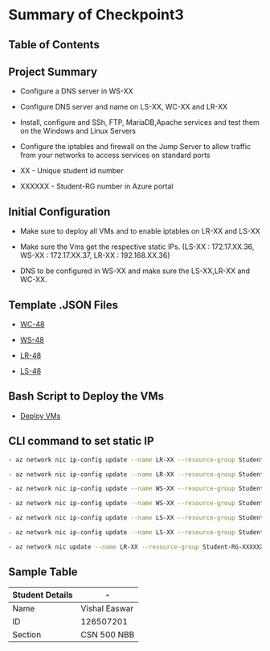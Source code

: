 # Summary of Checkpoint3


## Table of Contents


## Project Summary

- Configure a DNS server in WS-XX

- Configure DNS server and name on LS-XX, WC-XX and LR-XX

- Install, configure and SSh, FTP, MariaDB,Apache services and test them on the Windows and Linux Servers

- Configure the iptables and firewall on the Jump Server to allow traffic from your networks to access services on standard ports

- XX - Unique student id number

- XXXXXX - Student-RG number in Azure portal

## Initial Configuration

- Make sure to deploy all VMs and to enable iptables on LR-XX and LS-XX

- Make sure the Vms get the respective static IPs. (LS-XX : 172.17.XX.36, WS-XX : 172.17.XX.37, LR-XX : 192.168.XX.36)

- DNS to be configured in WS-XX and make sure the LS-XX,LR-XX and WC-XX.


## Template .JSON Files

- [WC-48](WC-48.json)

- [WS-48](WS-48.json)

- [LR-48](LR-48.json)

- [LS-48](LS-48.json)

## Bash Script to Deploy the VMs

- [Deploy VMs](VMDeploy.bash)

## CLI command to set static IP
```bash
- az network nic ip-config update --name LR-XX --resource-group Student-RG-XXXXXX --nic-name LR-XX --private-ip-address 192.168.XX.37

- az network nic ip-config update --name LR-XX --resource-group Student-RG-XXXXXX --nic-name LR-XX --private-ip-address 192.168.XX.36

- az network nic ip-config update --name WS-XX --resource-group Student-RG-XXXXXX --nic-name WS-XX --private-ip-address 172.17.XX.50

- az network nic ip-config update --name WS-XX --resource-group Student-RG-XXXXXX --nic-name WS-XX --private-ip-address 172.17.XX.37

- az network nic ip-config update --name LS-XX --resource-group Student-RG-XXXXXX --nic-name LS-XX --private-ip-address 172.17.XX.51

- az network nic ip-config update --name LS-XX --resource-group Student-RG-XXXXXX --nic-name LS-XX --private-ip-address 172.17.XX.36

- az network nic update --name LR-XX --resource-group Student-RG-XXXXXX --ip-forwarding true
```

## Sample Table

| Student Details | - |
| - | - |
| Name | Vishal Easwar |
| ID | 126507201 |
| Section | CSN 500 NBB | 

